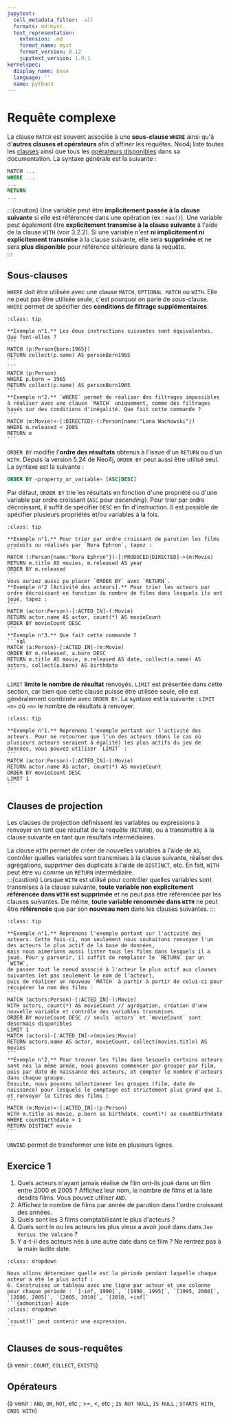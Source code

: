 ```yaml
---
jupytext:
  cell_metadata_filter: -all
  formats: md:myst
  text_representation:
    extension: .md
    format_name: myst
    format_version: 0.12
    jupytext_version: 1.9.1
kernelspec:
  display_name: base
  language: ''
  name: python3
---
```


# Requête complexe

La clause `MATCH` est souvent associée à une **sous-clause `WHERE`** ainsi qu'à d'**autres clauses et opérateurs** afin d'affiner les requêtes. Neo4j liste toutes les [clauses](https://neo4j.com/docs/cypher-manual/current/clauses/) ainsi que tous les [opérateurs disponibles](https://neo4j.com/docs/cypher-manual/current/expressions/) dans sa documentation.
La syntaxe générale est la suivante :  
```sql
MATCH ...
WHERE ...
...
RETURN
...
```

:::{caution}
Une variable peut être **implicitement passée à la clause suivante** si elle est référencée dans une opération (ex : `max()`). 
Une variable peut également être **explicitement transmise à la clause suivante** à l'aide de la clause `WITH` (voir 3.2.2). 
Si une variable n'est **ni implicitement ni explicitement transmise** à la clause suivante, elle sera **supprimée** et ne sera **plus disponible** pour référence ultérieure dans la requête.  
:::

## Sous-clauses

`WHERE` doit être utilisée avec une clause `MATCH`, `OPTIONAL MATCH` ou `WITH`. Elle ne peut pas être utilisée seule, c'est pourquoi on parle de sous-clause. 
`WHERE` permet de spécifier des **conditions de filtrage supplémentaires**.   

````{admonition} Example
:class: tip

**Exemple n°1.** Les deux instructions suivantes sont équivalentes. Que font-elles ?  
```
MATCH (p:Person{born:1965})
RETURN collect(p.name) AS personBorn1965
```
```
MATCH (p:Person)
WHERE p.born = 1965
RETURN collect(p.name) AS personBorn1965
```
**Exemple n°2.** `WHERE` permet de réaliser des filtrages impossibles à réaliser avec une clause `MATCH` uniquement, comme des filtrages basés sur des conditions d'inégalité. Que fait cette commande ?
```
MATCH (m:Movie)<-[:DIRECTED]-(:Person{name:"Lana Wachowski"})
WHERE m.released < 2005
RETURN m
```
````
`ORDER BY` modifie l'**ordre des résultats** obtenus à l'issue d'un `RETURN` ou d'un `WITH`. 
Depuis la version 5.24 de Neo4j, `ORDER BY` peut aussi être utilisé seul. La syntaxe est la suivante :   
```sql
ORDER BY <property_or_variable> [ASC|DESC]
```
Par défaut, `ORDER BY` trie les résultats en fonction d'une propriété ou d'une variable par ordre croissant (`ASC` pour *ascending*). 
Pour trier par ordre décroissant, il suffit de spécifier `DESC` en fin d'instruction. Il est possible de spécifier plusieurs propriétés et/ou variables à la fois.   
````{admonition} Example
:class: tip

**Exemple n°1.** Pour trier par ordre croissant de parution les films produits ou réalisés par `Nora Ephron`, tapez :
```
MATCH (:Person{name:"Nora Ephron"})-[:PRODUCED|DIRECTED]->(m:Movie)
RETURN m.title AS movies, m.released AS year
ORDER BY m.released 
```
Vous auriez aussi pu placer `ORDER BY` avec `RETURN`.   
**Exemple n°2 [Activité des acteurs].** Pour trier les acteurs par ordre décroissant en fonction du nombre de films dans lesquels ils ont joué, tapez : 
```
MATCH (actor:Person)-[:ACTED_IN]-(:Movie)
RETURN actor.name AS actor, count(*) AS movieCount
ORDER BY movieCount DESC
``` 
**Exemple n°3.** Que fait cette commande ?  
```sql
MATCH (a:Person)-[:ACTED_IN]-(m:Movie)
ORDER BY m.released, a.born DESC
RETURN m.title AS movie, m.released AS date, collect(a.name) AS actors, collect(a.born) AS birthdate
```
````

`LIMIT` **limite le nombre de résultat** renvoyés. `LIMIT` est présentée dans cette section, car bien que cette clause puisse être utilisée seule, 
elle est généralement combinée avec `ORDER BY`. La syntaxe est la suivante : `LIMIT <n>` où `<n>` le nombre de résultats à renvoyer.      
````{admonition} Example
:class: tip

**Exemple n°1.** Reprenons l'exemple portant sur l'activité des acteurs. Pour ne retourner que l'un des acteurs (dans le cas où plusieurs acteurs seraient à égalité) les plus actifs du jeu de données, vous pouvez utiliser `LIMIT` :   
```
MATCH (actor:Person)-[:ACTED_IN]-(:Movie)
RETURN actor.name AS actor, count(*) AS movieCount
ORDER BY movieCount DESC
LIMIT 1
```
```` 

## Clauses de projection

Les clauses de projection définissent les variables ou expressions à renvoyer en tant que résultat de la requête (`RETURN`), 
ou à transmettre à la clause suivante en tant que résultats intermédiaires.    

La clause `WITH` permet de créer de nouvelles variables à l'aide de `AS`, contrôler quelles variables sont transmises à la clause suivante, 
réaliser des agrégations, supprimer des duplicats à l'aide de `DISTINCT`, etc. En fait, `WITH` peut être vu comme un `RETURN` intermédiaire.   
:::{caution}
Lorsque `WITH` est utilisé pour contrôler quelles variables sont transmises à la clause suivante, 
**toute variable non explicitement référencée dans `WITH` est supprimée** et ne peut pas être référencée par les clauses suivantes. 
De même, **toute variable renommée dans `WITH`** ne peut être **référencée** que par son **nouveau nom** dans les clauses suivantes. 
:::

````{admonition} Example
:class: tip

**Exemple n°1.** Reprenons l'exemple portant sur l'activité des acteurs. Cette fois-ci, non seulement nous souhaitons renvoyer l'un des acteurs le plus actif de la base de données,
mais nous aimerions aussi lister tous les films dans lesquels il a joué. Pour y parvenir, il suffit de remplacer le `RETURN` par un `WITH`, 
de passer tout le noeud associé à l'acteur le plus actif aux clauses suivantes (et pas seulement le nom de l'acteur), 
puis de réaliser un nouveau `MATCH` à partir à partir de celui-ci pour récupérer le nom des films :
```
MATCH (actors:Person)-[:ACTED_IN]-(:Movie)
WITH actors, count(*) AS movieCount // agrégation, création d'une nouvelle variable et contrôle des variables transmises
ORDER BY movieCount DESC // seuls `actors` et `movieCount` sont désormais disponibles
LIMIT 1
MATCH (actors)-[:ACTED_IN]->(movies:Movie)
RETURN actors.name AS actor, movieCount, collect(movies.title) AS movies
```
**Exemple n°2.** Pour trouver les films dans lesquels certains acteurs sont nés la même année, nous pouvons commencer par grouper par film, puis par date de naissance des acteurs, et compter le nombre d'acteurs dans chaque groupe. 
Ensuite, nous pouvons sélectionner les groupes (film, date de naissance) pour lesquels le comptage est strictement plus grand que 1, 
et renvoyer le titres des films :
```
MATCH (m:Movie)<-[:ACTED_IN]-(p:Person)
WITH m.title as movie, p.born as birthdate, count(*) as countBirthdate
WHERE countBirthdate > 1
RETURN DISTINCT movie
```
````

`UNWIND` permet de transformer une liste en plusieurs lignes. 

## Exercice 1

1. Quels acteurs n'ayant jamais réalisé de film ont-ils joué dans un film entre 2000 et 2005 ? Affichez leur nom, le nombre de films et la liste desdits films. Vous pouvez utiliser `AND`.
2. Affichez le nombre de films par année de parution dans l'ordre croissant des années.
3. Quels sont les 3 films comptabilisant le plus d'acteurs ?
4. Quels sont le ou les acteurs les plus vieux a avoir joué dans dans `Joe Versus the Volcano` ? 
5. Y a-t-il des acteurs nés à une autre date dans ce film ? Ne rentrez pas à la main ladite date.

````{admonition} Bonus
:class: dropdown

Nous allons déterminer quelle est la période pendant laquelle chaque acteur a été le plus actif :     
6. Construisez un tableau avec une ligne par acteur et une colonne pour chaque période : `]-inf, 1990[`, `[1990, 1995[`, `[1995, 2000[`, `[2000, 2005[`, `[2005, 2010[`, `[2010, +inf[`  
```{admonition} Aide
:class: dropdown

`count()` peut contenir une expression.
```

````

## Clauses de sous-requêtes

(à venir : `COUNT`, `COLLECT`, `EXISTS`)

## Opérateurs

(à venir : `AND`, `OR`, `NOT`, etc ; >=, <, etc ; `IS NOT NULL`, `IS NULL` ; `STARTS WITH`, `ENDS WITH`)
